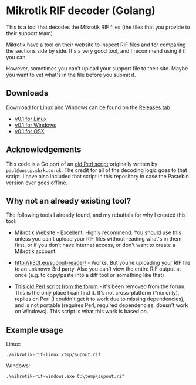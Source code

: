 # Mikrotik RIF decoder (Golang)

This is a tool that decodes the Mikrotik RIF files (the files that you  provide to their support team).

Mikrotik have a tool on their website to inspect RIF files and for comparing the sections side by side.
It's a very good tool, and I recommend using it if you can.

However, sometimes you can't upload your support file to their site. Maybe you want to vet what's in the
file before you submit it.

## Downloads

Download for Linux and Windows can be found on the [Releases tab](https://github.com/farseeker/go-mikrotik-rif/releases)

- [v0.1 for Linux](https://github.com/farseeker/go-mikrotik-rif/releases/download/v0.1/mikrotik-rif-linux)
- [v0.1 for Windows](https://github.com/farseeker/go-mikrotik-rif/releases/download/v0.1/mikrotik-rif-windows.exe)
- [v0.1 for OSX](https://github.com/farseeker/go-mikrotik-rif/releases/download/v0.1/mikrotik-rif-darwin)

## Acknowledgements

This code is a Go port of an [old Perl script](https://pastebin.com/pa30DNfw) originally written by `paul@unsup.sbrk.co.uk`.
The credit for all of the decoding logic goes to that script. I have also included that script in this repository
in case the Pastebin version ever goes offline.

## Why not an already existing tool?

The following tools I already found, and my rebuttals for why I created this tool:

- Mikrotik Website - Excellent. Highly recommend. You should use this unless you can't upload your RIF files
without reading what's in them first, or if you don't have internet access, or don't want to create a Mikrotik
account

- http://k3dt.eu/supout-reader/ - Works. But you're uploading your RIF file to an unknown 3rd party. Also you can't
view the entire RIF output at once (e.g. to copy/paste into a diff tool or something like that)

- [This old Perl script from the forum](https://pastebin.com/pa30DNfw) - it's been removed from the forum. This is the only
place I can find it. It's not cross-platform (*nix only), replies on Perl (I couldn't get it to work due to missing dependencies),
and is not portable (requires Perl, required dependencies, doesn't work on Windows). This script is what this work is based on.

## Example usage

Linux:

```
./mikrotik-rif-linux /tmp/supout.rif
```

Windows:

```
.\mikrotik-rif-windows.exe C:\temp\supout.rif
```
